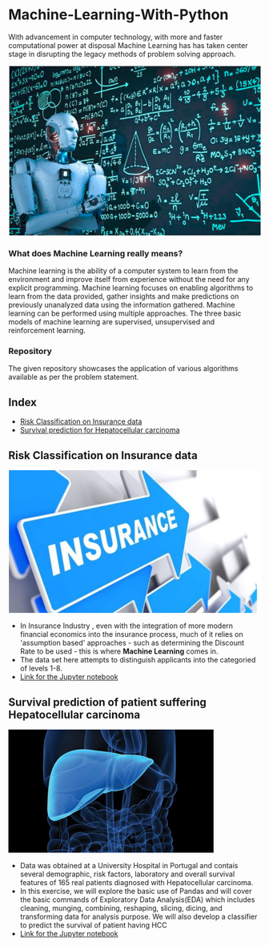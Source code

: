 # Machine-Learning-With-Python

With advancement in computer technology, with more and faster computational power at disposal Machine Learning has has taken center stage in disrupting the legacy methods of problem solving approach.

![alt text](https://raw.githubusercontent.com/VijayMukkala/Machine-Learning-with-Python/master/Images/ML-1.PNG)

### What does Machine Learning really means?
Machine learning is the ability of a computer system to learn from the environment and improve itself from experience without the need for any explicit programming. Machine learning focuses on enabling algorithms to learn from the data provided, gather insights and make predictions on previously unanalyzed data using the information gathered. Machine learning can be performed using multiple approaches. The three basic models of machine learning are supervised, unsupervised and reinforcement learning.

### Repository

The given repository showcases the application of various algorithms available as per the problem statement.

## Index
-  [Risk Classification on Insurance data](#section1)<br>
-  [Survival prediction for Hepatocellular carcinoma](#section2)<br>

<a id=section1></a>
## Risk Classification on Insurance data

![alt text](https://raw.githubusercontent.com/VijayMukkala/Machine-Learning-with-Python/master/Images/Insurance.JPG)

- In Insurance Industry , even with the integration of more modern financial economics into the insurance process, much of it relies on 'assumption based' approaches - such as determining the Discount Rate to be used - this is where __Machine Learning__ comes in.
- The data set here attempts to distinguish applicants into the categoried of levels 1-8.
- [Link for the Jupyter notebook](https://github.com/VijayMukkala/Machine-Learning-with-Python/blob/master/Risk%20Classification%20on%20Insurance%20data/Insurance_data.ipynb)

<a id=section2></a>
## Survival prediction of patient suffering Hepatocellular carcinoma

![alt text](https://raw.githubusercontent.com/VijayMukkala/Machine-Learning-with-Python/master/Images/liver-large-thumb.jpg)

- Data was obtained at a University Hospital in Portugal and contais several demographic, risk factors, laboratory and overall survival features of 165 real patients diagnosed with Hepatocellular carcinoma.
- In this exercise, we will explore the basic use of Pandas and will cover the basic commands of Exploratory Data Analysis(EDA) which includes cleaning, munging, combining, reshaping, slicing, dicing, and transforming data for analysis purpose. We will also develop a classifier to predict the survival of patient having HCC
- [Link for the Jupyter notebook](https://github.com/VijayMukkala/Machine-Learning-with-Python/blob/master/Survival%20prediction_Hcc/hcc_survival_1.ipynb)
